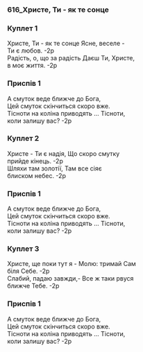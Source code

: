 ### 616_Христе, Ти - як те сонце
### Куплет 1
Христе, Ти - як те сонце Ясне, веселе -<br/>Ти є любов. -2р<br/>Радість, о, що за радість Даєш Ти, Христе,<br/>в моє життя. -2р
### Приспів 1
А смуток веде ближче до Бога, <br/>Цей смуток скінчиться скоро вже. <br/>Тісноти на коліна приводять ... Тісноти,<br/>коли залишу вас? -2р
### Куплет 2
Христе - Ти є надія, Що скоро смутку<br/>прийде кінець. -2р<br/>Шляхи там золотії, Там все сіяє<br/>блиском небес. -2р
### Приспів 1
А смуток веде ближче до Бога, <br/>Цей смуток скінчиться скоро вже. <br/>Тісноти на коліна приводять ... Тісноти,<br/>коли залишу вас? -2р
### Куплет 3
Христе, ще поки тут я - Молю: тримай Сам<br/>біля Себе. -2р<br/>Слабий, падаю завжди,- Все ж таки рвуся<br/>ближче Тебе. -2р
### Приспів 1
А смуток веде ближче до Бога, <br/>Цей смуток скінчиться скоро вже. <br/>Тісноти на коліна приводять ... Тісноти,<br/>коли залишу вас? -2р
